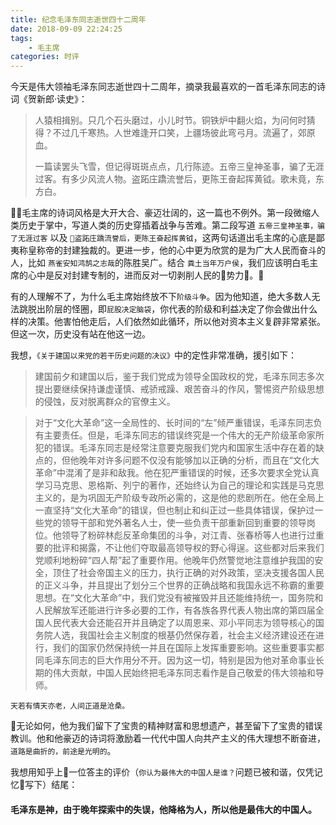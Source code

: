 ```yaml
---
title: 纪念毛泽东同志逝世四十二周年
date: 2018-09-09 22:24:25
tags:
	- 毛主席
categories: 时评
---
```


今天是伟大领袖毛泽东同志逝世四十二周年，摘录我最喜欢的一首毛泽东同志的诗词《贺新郎·读史》：

> 人猿相揖别。只几个石头磨过，小儿时节。铜铁炉中翻火焰，为问何时猜得？不过几千寒热。人世难逢开口笑，上疆场彼此弯弓月。流遍了，郊原血。
> 
> 一篇读罢头飞雪，但记得斑斑点点，几行陈迹。五帝三皇神圣事，骗了无涯过客。有多少风流人物。盗跖庄蹻流誉后，更陈王奋起挥黄钺。歌未竟，东方白。

<!---more --->

毛主席的诗词风格是大开大合、豪迈壮阔的，这一篇也不例外。第一段微缩人类历史于掌中，写道人类的历史穿插着战争与苦难。第二段写道 `五帝三皇神圣事，骗了无涯过客` 以及 `盗跖庄蹻流誉后，更陈王奋起挥黄钺`，这两句话道出毛主席的心底是鄙夷称皇称帝的封建独裁的。更进一步，他的心中更为欣赏的是为广大人民而奋斗的人，比如 `燕雀安知鸿鹄之志哉`的陈胜吴广。结合 `粪土当年万户侯`，我们应该明白毛主席的心中是反对封建专制的，进而反对一切剥削人民的势力。

有的人理解不了，为什么毛主席始终放不下`阶级斗争`。因为他知道，绝大多数人无法跳脱出阶层的怪圈，即`屁股决定脑袋`，你代表的阶级和利益决定了你会做出什么样的决策。他害怕他走后，人们依然如此循环，所以他对资本主义复辟非常紧张。但这一次，历史没有站在他这一边。

我想，`《关于建国以来党的若干历史问题的决议》`中的定性非常准确，援引如下：

> 建国前夕和建国以后，鉴于我们党成为领导全国政权的党，毛泽东同志多次提出要继续保持谦虚谨慎、戒骄戒躁、艰苦奋斗的作风，警惕资产阶级思想的侵蚀，反对脱离群众的官僚主义。

> 对于“文化大革命”这一全局性的、长时间的“左”倾严重错误，毛泽东同志负有主要责任。但是，毛泽东同志的错误终究是一个伟大的无产阶级革命家所犯的错误。毛泽东同志是经常注意要克服我们党内和国家生活中存在着的缺点的，但他晚年对许多问题不仅没有能够加以正确的分析，而且在“文化大革命”中混淆了是非和敌我。他在犯严重错误的时候，还多次要求全党认真学习马克思、恩格斯、列宁的著作，还始终认为自己的理论和实践是马克思主义的，是为巩固无产阶级专政所必需的，这是他的悲剧所在。他在全局上一直坚持“文化大革命”的错误，但也制止和纠正过一些具体错误，保护过一些党的领导干部和党外著名人士，使一些负责干部重新回到重要的领导岗位。他领导了粉碎林彪反革命集团的斗争，对江青、张春桥等人也进行过重要的批评和揭露，不让他们夺取最高领导权的野心得逞。这些都对后来我们党顺利地粉碎“四人帮”起了重要作用。他晚年仍然警觉地注意维护我国的安全，顶住了社会帝国主义的压力，执行正确的对外政策，坚决支援各国人民的正义斗争，并且提出了划分三个世界的正确战略和我国永远不称霸的重要思想。在“文化大革命”中，我们党没有被摧毁并且还能维持统一，国务院和人民解放军还能进行许多必要的工作，有各族各界代表人物出席的第四届全国人民代表大会还能召开并且确定了以周恩来、邓小平同志为领导核心的国务院人选，我国社会主义制度的根基仍然保存着，社会主义经济建设还在进行，我们的国家仍然保持统一并且在国际上发挥重要影响。这些重要事实都同毛泽东同志的巨大作用分不开。因为这一切，特别是因为他对革命事业长期的伟大贡献，中国人民始终把毛泽东同志看作是自己敬爱的伟大领袖和导师。

`天若有情天亦老，人间正道是沧桑。`

无论如何，他为我们留下了宝贵的精神财富和思想遗产，甚至留下了宝贵的错误教训。他和他豪迈的诗词将激励着一代代中国人向共产主义的伟大理想不断奋进，`道路是曲折的，前途是光明的`。

我想用知乎上一位答主的评价（`你认为最伟大的中国人是谁？`问题已被和谐，仅凭记忆写下）结尾：

#### 毛泽东是神，由于晚年探索中的失误，他降格为人，所以他是最伟大的中国人。
